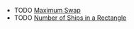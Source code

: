 - TODO [Maximum Swap](https://leetcode.com/problems/maximum-swap/)
- TODO [Number of Ships in a Rectangle](https://leetcode.com/problems/number-of-ships-in-a-rectangle/)